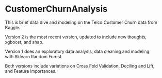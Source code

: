 # CustomerChurnAnalysis

This is brief data dive and modeling on the Telco Customer Churn data from Kaggle.

Version 2 is the most recent version, updated to include new thoughts, xgboost, and shap.

Version 1 does an exploratory data analysis, data cleaning and modeling with Sklearn Random Forest.


Both versions include variations on Cross Fold Validation, Deciling and Lift, and Feature Importances.
